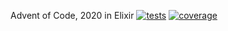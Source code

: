 Advent of Code, 2020 in Elixir
[![tests](https://github.com/krishnan-mani/aoc_2020_elixir/actions/workflows/elixir.yml/badge.svg)](https://github.com/krishnan-mani/aoc_2020_elixir/actions/workflows/elixir.yml)
[![coverage](https://coveralls.io/repos/github/krishnan-mani/aoc_2020_elixir/badge.svg?branch=main)](https://coveralls.io/github/krishnan-mani/aoc_2020_elixir?branch=main)
